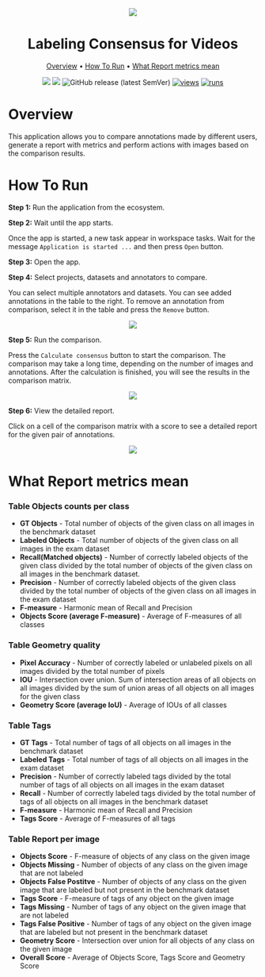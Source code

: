 <div align="center" markdown>
<img src="https://github.com/supervisely-ecosystem/consensus-videos/assets/115161827/12273aba-e34e-47ff-8825-5c21c8aae903"/> 

# Labeling Consensus for Videos
  
<p align="center">
  <a href="#Overview">Overview</a> •
  <a href="#How-To-Run">How To Run</a> •
  <a href="#What-Report-metrics-mean">What Report metrics mean</a>
</p>

[![](https://img.shields.io/badge/supervisely-ecosystem-brightgreen)](https://ecosystem.supervise.ly/apps/supervisely-ecosystem/consensus-videos)
[![](https://img.shields.io/badge/slack-chat-green.svg?logo=slack)](https://supervise.ly/slack)
![GitHub release (latest SemVer)](https://img.shields.io/github/v/release/supervisely-ecosystem/consensus-videos)
[![views](https://app.supervise.ly/img/badges/views/supervisely-ecosystem/consensus-videos.png)](https://supervisely.com)
[![runs](https://app.supervise.ly/img/badges/runs/supervisely-ecosystem/consensus-videos.png)](https://supervisely.com)

</div>

# Overview

This application allows you to compare annotations made by different users, generate a report with metrics and perform actions with images based on the comparison results.

# How To Run

**Step 1:** Run the application from the ecosystem.

**Step 2:** Wait until the app starts.

Once the app is started, a new task appear in workspace tasks. Wait for the message `Application is started ...` and then press `Open` button.

**Step 3:** Open the app.

**Step 4:** Select projects, datasets and annotators to compare.

You can select multiple annotators and datasets. You can see added annotations in the table to the right. To remove an annotation from comparison, select it in the table and press the `Remove` button.

<p align="center"><img src="https://github-production-user-asset-6210df.s3.amazonaws.com/61844772/275928946-81dfae50-5c51-4b2a-8ff7-7a074adf6e93.png" /></p>

**Step 5:** Run the comparison.

Press the `Calculate consensus` button to start the comparison. The comparison may take a long time, depending on the number of images and annotations. After the calculation is finished, you will see the results in the comparison matrix.

<p align="center"><img src="https://github-production-user-asset-6210df.s3.amazonaws.com/61844772/275929739-f7cb7797-5ef9-4dad-8a45-7156259e51cb.png" /></p>

**Step 6:** View the detailed report.

Click on a cell of the comparison matrix with a score to see a detailed report for the given pair of annotations.

<p align="center"><img src="https://github-production-user-asset-6210df.s3.amazonaws.com/61844772/275929878-ff900b3c-c6d0-43ad-817c-0d4b525def49.png" /></p>

# What Report metrics mean

### Table **Objects counts per class**
- **GT Objects** - Total number of objects of the given class on all images in the benchmark dataset
- **Labeled Objects** - Total number of objects of the given class on all images in the exam dataset
- **Recall(Matched objects)** - Number of correctly labeled objects of the given class divided by the total number of objects of the given class on all images in the benchmark dataset.
- **Precision** - Number of correctly labeled objects of the given class divided by the total number of objects of the given class on all images in the exam dataset
- **F-measure** - Harmonic mean of Recall and Precision
- **Objects Score (average F-measure)** - Average of F-measures of all classes

### Table **Geometry quality**
- **Pixel Accuracy** - Number of correctly labeled or unlabeled pixels on all images divided by the total number of pixels
- **IOU** - Intersection over union. Sum of intersection areas of all objects on all images divided by the sum of union areas of all objects on all images for the given class
- **Geometry Score (average IoU)** - Average of IOUs of all classes

### Table **Tags**
- **GT Tags** - Total number of tags of all objects on all images in the benchmark dataset
- **Labeled Tags** - Total number of tags of all objects on all images in the exam dataset
- **Precision** - Number of correctly labeled tags divided by the total number of tags of all objects on all images in the exam dataset
- **Recall** - Number of correctly labeled tags divided by the total number of tags of all objects on all images in the benchmark dataset
- **F-measure** - Harmonic mean of Recall and Precision
- **Tags Score** - Average of F-measures of all tags

### Table **Report per image**
- **Objects Score** - F-measure of objects of any class on the given image
- **Objects Missing** - Number of objects of any class on the given image that are not labeled
- **Objects False Postitve** - Number of objects of any class on the given image that are labeled but not present in the benchmark dataset
- **Tags Score** - F-measure of tags of any object on the given image
- **Tags Missing** - Number of tags of any object on the given image that are not labeled
- **Tags False Positive** - Number of tags of any object on the given image that are labeled but not present in the benchmark dataset
- **Geometry Score** - Intersection over union for all objects of any class on the given image
- **Overall Score** - Average of Objects Score, Tags Score and Geometry Score
